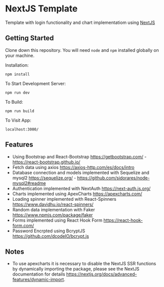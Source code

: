 # NextJS Template

Template with login functionality and chart implementatiom using [NextJS](https://nextjs.org/)

## Getting Started

Clone down this repository. You will need `node` and `npm` installed globally on your machine.

Installation:

```
npm install
```

To Start Development Server:

```
npm run dev
```

To Build:

```
npm run build
```

To Visit App:

`localhost:3000/`

## Features

- Using Bootstrap and React-Bootstrap <https://getbootstrap.com/> - <https://react-bootstrap.github.io/>
- Fetch data using axios <https://axios-http.com/es/docs/intro>
- Database connection and models implemented with Sequelize and mysql2 <https://sequelize.org/> - <https://github.com/sidorares/node-mysql2#readme>
- Authentication implemented with NextAuth <https://next-auth.js.org/>
- Charts implemented using ApexCharts <https://apexcharts.com/>
- Loading spinner implemented with React-Spinners <https://www.davidhu.io/react-spinners/>
- Random data implementation with Faker <https://www.npmjs.com/package/faker>
- Forms implemented using React Hook Form <https://react-hook-form.com/>
- Password Encrpted using BcryptJS <https://github.com/dcodeIO/bcrypt.js>

## Notes

- To use apexcharts it is necessary to disable the NextJS SSR functions by dynamically importing the package, please see the NextJS documentation for details <https://nextjs.org/docs/advanced-features/dynamic-import>.
